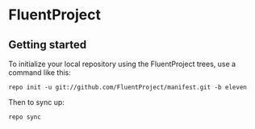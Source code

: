 FluentProject
===========

Getting started
---------------

To initialize your local repository using the FluentProject trees, use a command like this:
```
repo init -u git://github.com/FluentProject/manifest.git -b eleven
```
Then to sync up:
```
repo sync
```
